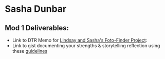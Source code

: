 # Sasha Dunbar


## Mod 1 Deliverables:
* Link to DTR Memo for [Lindsay and Sasha's Foto-Finder Project](https://github.com/lindsaywparker/foto-finder/blob/master/DTR-lindsay-sasha.md):
* Link to gist documenting your strengths & storytelling reflection using these [guidelines](https://github.com/turingschool/career-development-curriculum/blob/master/module_one/strengths_storytelling_reflection.md)
